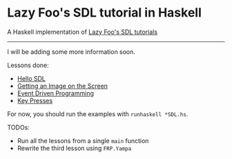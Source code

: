 # Lazy Foo's SDL tutorial in Haskell
A Haskell implementation of [Lazy Foo's SDL tutorials](http://lazyfoo.net/tutorials/SDL/)

---

I will be adding some more information soon.

Lessons done:
* [Hello SDL](./src/HelloSDL.hs)
* [Getting an Image on the Screen](./src/ImageSDL.hs)
* [Event Driven Programming](./src/EventDrivenSDL.hs)
* [Key Presses](./src/KeyPressesSDL.hs)

For now, you should run the examples with `runhaskell *SDL.hs`.

TODOs:
* Run all the lessons from a single `main` function
* Rewrite the third lesson using `FRP.Yampa`
